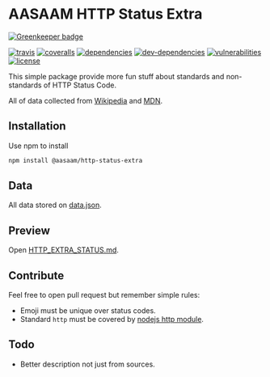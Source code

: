 # AASAAM HTTP Status Extra

[![Greenkeeper badge](https://badges.greenkeeper.io/AASAAM/http-status-extra.svg)](https://greenkeeper.io/)

[![travis](https://img.shields.io/travis/AASAAM/http-status-extra.svg)](https://badgen.net/travis/AASAAM/http-status-extra)
[![coveralls](https://img.shields.io/coveralls/github/AASAAM/http-status-extra.svg)](https://coveralls.io/github/AASAAM/http-status-extra)
[![dependencies](https://img.shields.io/david/AASAAM/http-status-extra.svg)](https://david-dm.org/AASAAM/http-status-extra)
[![dev-dependencies](https://img.shields.io/david/dev/AASAAM/http-status-extra.svg)](https://david-dm.org/AASAAM/http-status-extra?type=dev)
[![vulnerabilities](https://img.shields.io/snyk/vulnerabilities/github/AASAAM/http-status-extra.svg)](https://snyk.io/test/github/AASAAM/http-status-extra)
[![license](https://img.shields.io/github/license/AASAAM/http-status-extra.svg)](./LICENSE)

This simple package provide more fun stuff about standards and non-standards of HTTP Status Code.

All of data collected from [Wikipedia](https://en.wikipedia.org/wiki/List_of_HTTP_status_codes) and [MDN](https://developer.mozilla.org/en-US/docs/Web/HTTP/Status).

## Installation

Use npm to install

```bash
npm install @aasaam/http-status-extra
```

## Data

All data stored on [data.json](./data.json).

## Preview

Open [HTTP_EXTRA_STATUS.md](./HTTP_EXTRA_STATUS.md).

## Contribute

Feel free to open pull request but remember simple rules:

* Emoji must be unique over status codes.
* Standard `http` must be covered by [nodejs http module](https://nodejs.org/api/http.html#http_http_status_codes).

## Todo

* Better description not just from sources.
